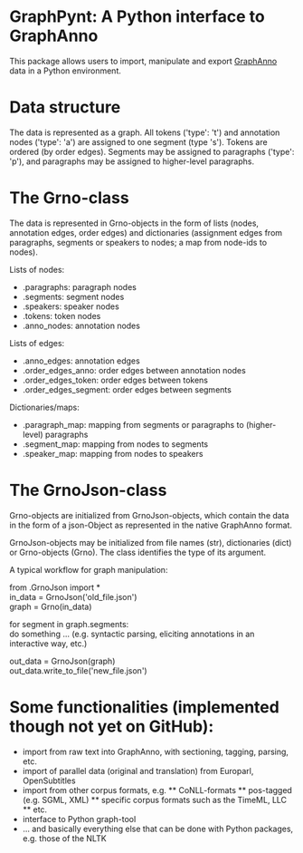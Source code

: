 
# GraphPynt: A Python interface to GraphAnno

This package allows users to import, manipulate and export [GraphAnno](http://github.com/LBierkandt/graph-anno) data in a Python environment.

# Data structure

The data is represented as a graph. All tokens ('type': 't') and annotation nodes ('type': 'a') are assigned to one segment (type 's'). Tokens are ordered (by order edges). Segments may be assigned to paragraphs ('type': 'p'), and paragraphs may be assigned to higher-level paragraphs.

# The Grno-class

The data is represented in Grno-objects in the form of lists (nodes, annotation edges, order edges) and dictionaries (assignment edges from paragraphs, segments or speakers to nodes; a map from node-ids to nodes).

Lists of nodes:
- .paragraphs: paragraph nodes
- .segments: segment nodes
- .speakers: speaker nodes
- .tokens: token nodes
- .anno_nodes: annotation nodes

Lists of edges:
- .anno_edges: annotation edges
- .order_edges_anno: order edges between annotation nodes
- .order_edges_token: order edges between tokens
- .order_edges_segment: order edges between segments

Dictionaries/maps:
- .paragraph_map: mapping from segments or paragraphs to (higher-level) paragraphs
- .segment_map: mapping from nodes to segments
- .speaker_map: mapping from nodes to speakers

# The GrnoJson-class

Grno-objects are initialized from GrnoJson-objects, which contain the data in the form of a json-Object as represented in the native GraphAnno format.

GrnoJson-objects may be initialized from file names (str), dictionaries (dict) or Grno-objects (Grno). The class identifies the type of its argument.

A typical workflow for graph manipulation:

from .GrnoJson import *  
in_data = GrnoJson('old_file.json')  
graph = Grno(in_data)  

for segment in graph.segments:  
    do something ... (e.g. syntactic parsing, eliciting annotations in an interactive way, etc.)  

out_data = GrnoJson(graph)  
out_data.write_to_file('new_file.json')  

# Some functionalities (implemented though not yet on GitHub):

* import from raw text into GraphAnno, with sectioning, tagging, parsing, etc.
* import of parallel data (original and translation) from Europarl, OpenSubtitles
* import from other corpus formats, e.g.
** CoNLL-formats
** pos-tagged (e.g. SGML, XML)
** specific corpus formats such as the TimeML, LLC
** etc.
* interface to Python graph-tool
* ... and basically everything else that can be done with Python packages, e.g. those of the NLTK


